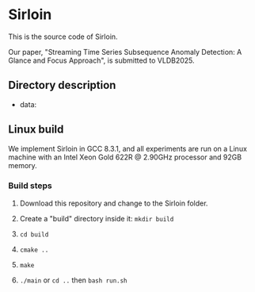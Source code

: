 # Sirloin
This is the source code of Sirloin.

Our paper, "Streaming Time Series Subsequence Anomaly Detection: A Glance and Focus Approach", is submitted to VLDB2025.

## Directory description
  * data: 

## Linux build
We implement Sirloin in GCC 8.3.1, and all experiments are run on a Linux machine with an Intel Xeon Gold 622R @ 2.90GHz processor and 92GB memory. 

### Build steps
1. Download this repository and change to the Sirloin folder.

2. Create a "build" directory inside it: `mkdir build`

3. `cd build`

4. `cmake ..`

5. `make`

6. `./main` or `cd ..` then `bash run.sh`
